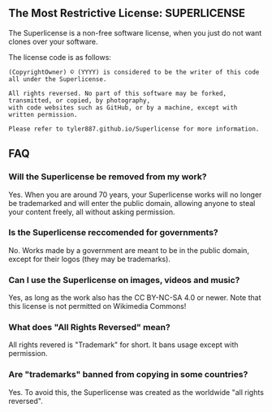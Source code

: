 ## The Most Restrictive License: SUPERLICENSE
The Superlicense is a non-free software license, when you just do not want clones over your software.

The license code is as follows:

    (CopyrightOwner) ©️ (YYYY) is considered to be the writer of this code all under the Superlicense.

    All rights reversed. No part of this software may be forked, transmitted, or copied, by photography,
    with code websites such as GitHub, or by a machine, except with written permission.

    Please refer to tyler887.github.io/Superlicense for more information.
## FAQ
### Will the Superlicense be removed from my work?
Yes. When you are around 70 years, your Superlicense works will no longer be trademarked and will enter the public domain, allowing anyone to steal your content freely, all without asking permission.
### Is the Superlicense reccomended for governments?
No. Works made by a government are meant to be in the public domain, except for their logos (they may be trademarks).
### Can I use the Superlicense on images, videos and music?
Yes, as long as the work also has the CC BY-NC-SA 4.0 or newer. Note that this license is not permitted on Wikimedia Commons!
### What does "All Rights Reversed" mean?
All rights revered is "Trademark" for short. It bans usage except with permission.
### Are "trademarks" banned from copying in some countries?
Yes. To avoid this, the Superlicense was created as the worldwide "all rights reversed".
